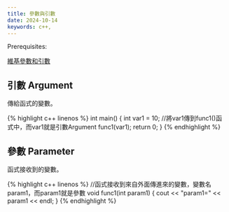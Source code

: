 ```yaml
---
title: 參數與引數
date: 2024-10-14
keywords: c++,  
---
```


Prerequisites:

[維基參數和引數][1]

## 引數 Argument

傳給函式的變數。

{% highlight c++ linenos %}
int main() {
    int var1 = 10;
    //將var1傳到func1()函式中，而var1就是引數Argument
    func1(var1);
    return 0;
}
{% endhighlight %}

## 參數 Parameter

函式接收到的變數。

{% highlight c++ linenos %}
//函式接收到來自外面傳進來的變數，變數名param1，而param1就是參數
void func1(int param1) {
    cout << "param1=" << param1 << endl;
}
{% endhighlight %}


[1]: https://zh.wikipedia.org/wiki/%E5%8F%83%E6%95%B8_(%E7%A8%8B%E5%BC%8F%E8%A8%AD%E8%A8%88)